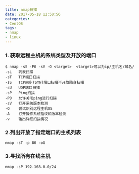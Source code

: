 ```yaml
---
title: nmap扫描
date: 2017-05-18 12:50:56
categories:
- CentOS
tags:
- nmap
- linux
---
```


<!-- more -->

### 1. 获取远程主机的系统类型及开放的端口

```shell
$ nmap -sS -P0 -sV -O <target>	<target>可以为ip/主机名/域名/
-sL   列表扫描
-sT   TCP端口扫描
-sS   TCP同步(SYN)端口扫描半开放隐身扫描
-sU   UDP端口扫描
-sP   Ping扫描
-P0   允许关闭ping进行扫描
-sV   打开系统版本检测
-O    尝试识别远程主机OS
-A    打开操作系统指纹和版本检测
-v    输出详细扫描情况
```

### 2.列出开放了指定端口的主机列表

```shell
nmap -sT -p 80 -oG
```

### 3.寻找所有在线主机

```shell
nmap -sP 192.168.0.0/24
```

